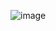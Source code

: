 ![image](https://github.com/vilasrhegde/scroll-infinity/assets/85540091/badcb51b-a1fd-4e33-af98-615d85340e41)
